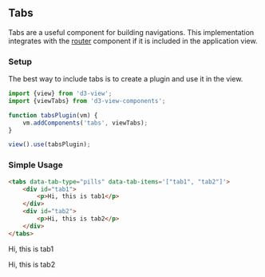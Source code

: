 ## Tabs

Tabs are a useful component for building navigations. This implementation integrates
with the [router](../router) component if it is included in the application view.

### Setup

The best way to include tabs is to create a plugin and use it in the view.
```javascript
import {view} from 'd3-view';
import {viewTabs} from 'd3-view-components';

function tabsPlugin(vm) {
    vm.addComponents('tabs', viewTabs);
}

view().use(tabsPlugin);
```

### Simple Usage

```html
<tabs data-tab-type="pills" data-tab-items='["tab1", "tab2"]'>
    <div id="tab1">
        <p>Hi, this is tab1</p>
    </div>
    <div id="tab2">
        <p>Hi, this is tab2</p>
    </div>
</tabs>
```
<tabs data-tab-type="pills" data-tab-items='["tab1", "tab2"]'>
    <div id="tab1" class="invisible">
        <p>Hi, this is tab1</p>
    </div>
    <div id="tab2" class="invisible">
        <p>Hi, this is tab2</p>
    </div>
</tabs>
